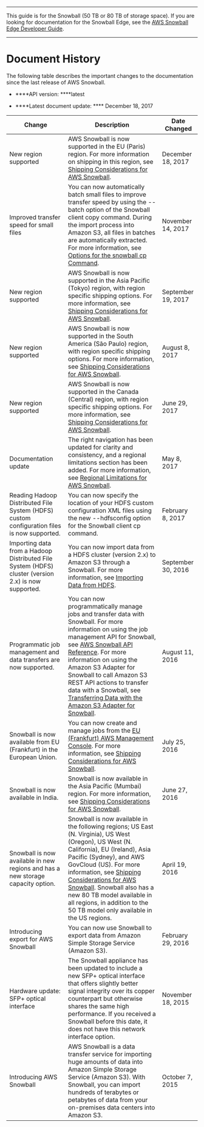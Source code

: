 --------

This guide is for the Snowball \(50 TB or 80 TB of storage space\)\. If you are looking for documentation for the Snowball Edge, see the [AWS Snowball Edge Developer Guide](http://docs.aws.amazon.com/snowball/latest/developer-guide/whatisedge.html)\.

--------

# Document History<a name="WhatsNew"></a>

 The following table describes the important changes to the documentation since the last release of AWS Snowball\. 

+ ****API version: ****latest

+ ****Latest document update: **** December 18, 2017


| Change | Description | Date Changed | 
| --- | --- | --- | 
| New region supported | AWS Snowball is now supported in the EU \(Paris\) region\. For more information on shipping in this region, see [Shipping Considerations for AWS Snowball](shipping.md)\. | December 18, 2017 | 
| Improved transfer speed for small files | You can now automatically batch small files to improve transfer speed by using the \-\-batch option of the Snowball client copy command\. During the import process into Amazon S3, all files in batches are automatically extracted\. For more information, see [Options for the snowball cp Command](copy-command-reference.md)\. | November 14, 2017 | 
| New region supported | AWS Snowball is now supported in the Asia Pacific \(Tokyo\) region, with region specific shipping options\. For more information, see [Shipping Considerations for AWS Snowball](shipping.md)\. | September 19, 2017 | 
| New region supported | AWS Snowball is now supported in the South America \(São Paulo\) region, with region specific shipping options\. For more information, see [Shipping Considerations for AWS Snowball](shipping.md)\. | August 8, 2017 | 
| New region supported | AWS Snowball is now supported in the Canada \(Central\) region, with region specific shipping options\. For more information, see [Shipping Considerations for AWS Snowball](shipping.md)\. | June 29, 2017 | 
| Documentation update | The right navigation has been updated for clarity and consistency, and a regional limitations section has been added\. For more information, see [Regional Limitations for AWS Snowball](limits.md#region-limits)\. | May 8, 2017 | 
| Reading Hadoop Distributed File System \(HDFS\) custom configuration files is now supported\. | You can now specify the location of your HDFS custom configuration XML files using the new \-\-hdfsconfig option for the Snowball client cp command\. | February 8, 2017 | 
| Importing data from a Hadoop Distributed File System \(HDFS\) cluster \(version 2\.x\) is now supported\. | You can now import data from a HDFS cluster \(version 2\.x\) to Amazon S3 through a Snowball\. For more information, see [Importing Data from HDFS](importing-hdfs.md)\. | September 30, 2016 | 
| Programmatic job management and data transfers are now supported\. | You can now programmatically manage jobs and transfer data with Snowball\. For more information on using the job management API for Snowball, see [AWS Snowball API Reference](http://docs.aws.amazon.com/snowball/latest/api-reference/api-reference.html)\. For more information on using the Amazon S3 Adapter for Snowball to call Amazon S3 REST API actions to transfer data with a Snowball, see [Transferring Data with the Amazon S3 Adapter for Snowball](snowball-transfer-adapter.md)\. | August 11, 2016 | 
| Snowball is now available from EU \(Frankfurt\) in the European Union\. | You can now create and manage jobs from the [EU \(Frankfurt\) AWS Management Console](https://eu-central-1.console.aws.amazon.com/importexport/home)\. For more information, see [Shipping Considerations for AWS Snowball](shipping.md)\.  | July 25, 2016 | 
| Snowball is now available in India\. | Snowball is now available in the Asia Pacific \(Mumbai\) region\. For more information, see [Shipping Considerations for AWS Snowball](shipping.md)\.  | June 27, 2016 | 
| Snowball is now available in new regions and has a new storage capacity option\. | Snowball is now available in the following regions; US East \(N\. Virginia\), US West \(Oregon\), US West \(N\. California\), EU \(Ireland\), Asia Pacific \(Sydney\), and AWS GovCloud \(US\)\. For more information, see [Shipping Considerations for AWS Snowball](shipping.md)\. Snowball also has a new 80 TB model available in all regions, in addition to the 50 TB model only available in the US regions\.  | April 19, 2016 | 
| Introducing export for AWS Snowball | You can now use Snowball to export data from Amazon Simple Storage Service \(Amazon S3\)\. | February 29, 2016 | 
| Hardware update: SFP\+ optical interface | The Snowball appliance has been updated to include a new SFP\+ optical interface that offers slightly better signal integrity over its copper counterpart but otherwise shares the same high performance\. If you received a Snowball before this date, it does not have this network interface option\. | November 18, 2015 | 
| Introducing AWS Snowball |  AWS Snowball is a data transfer service for importing huge amounts of data into Amazon Simple Storage Service \(Amazon S3\)\. With Snowball, you can import hundreds of terabytes or petabytes of data from your on\-premises data centers into Amazon S3\.  | October 7, 2015 | 